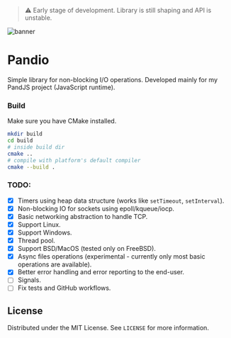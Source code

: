 > ⚠️ Early stage of development. Library is still shaping and API is unstable.

<img src="https://github.com/user-attachments/assets/cf70d4ac-9cef-4c66-8295-04946abdafd2" alt="banner" />

# Pandio

Simple library for non-blocking I/O operations. Developed mainly for my PandJS project (JavaScript runtime).

### Build

Make sure you have CMake installed.

```sh
mkdir build
cd build
# inside build dir
cmake ..
# compile with platform's default compiler
cmake --build .
```

### TODO:

- [x] Timers using heap data structure (works like `setTimeout`, `setInterval`).
- [x] Non-blocking IO for sockets using epoll/kqueue/iocp.
- [x] Basic networking abstraction to handle TCP.
- [x] Support Linux.
- [x] Support Windows.
- [x] Thread pool.
- [x] Support BSD/MacOS (tested only on FreeBSD).
- [x] Async files operations (experimental - currently only most basic operations are available).
- [x] Better error handling and error reporting to the end-user.
- [ ] Signals.
- [ ] Fix tests and GitHub workflows.

## License

Distributed under the MIT License. See `LICENSE` for more information.
